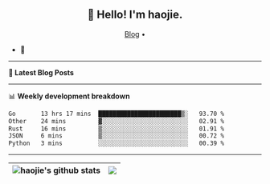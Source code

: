 <h2 align="center">👋 Hello! I'm haojie.</h2>
<p align="center">
  <a href="https://aoyouer.com">Blog</a> •
</p>


- 🔭 


-------

**📝 Latest Blog Posts**


-------

📊 **Weekly development breakdown**
<!--START_SECTION:waka-->

```txt
Go       13 hrs 17 mins  ███████████████████████▒░   93.70 %
Other    24 mins         ▓░░░░░░░░░░░░░░░░░░░░░░░░   02.91 %
Rust     16 mins         ▒░░░░░░░░░░░░░░░░░░░░░░░░   01.91 %
JSON     6 mins          ▒░░░░░░░░░░░░░░░░░░░░░░░░   00.72 %
Python   3 mins          ░░░░░░░░░░░░░░░░░░░░░░░░░   00.39 %
```

<!--END_SECTION:waka-->

-------



| <img align="center" src="https://github-readme-stats.vercel.app/api?username=haojie06&show_icons=true&theme=graywhite&show_icons=true&count_private=true&include_all_commits=true&hide_border=true" alt="haojie's github stats" /> | <img align="center" src="https://github-readme-stats.vercel.app/api/top-langs/?username=haojie06&layout=compact&theme=graywhite&hide_border=true&hide=css,html" /> |
| ------------- | ------------- |


